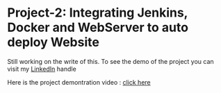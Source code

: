 # Project-2: Integrating Jenkins, Docker and WebServer to auto deploy Website

Still working on the write of this. To see the demo of the project you can visit my <a href="https://www.linkedin.com/in/abhinavdubey26/">LinkedIn</a> handle

Here is the project demontration video : <a href="https://www.linkedin.com/feed/update/urn:li:activity:6668859867073273856/">click here</a>
